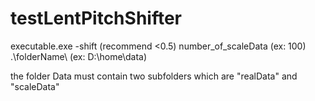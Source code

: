 # testLentPitchShifter
executable.exe -shift (recommend <0.5) number_of_scaleData (ex: 100) .\\folderName\\ (ex: D:\home\data\)

the folder Data must contain two subfolders which are "realData" and "scaleData"
